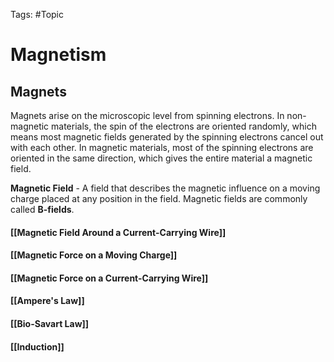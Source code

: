 Tags: #Topic 

# Magnetism

## Magnets

Magnets arise on the microscopic level from spinning electrons. In non-magnetic materials, the spin of the electrons are oriented randomly, which means most magnetic fields generated by the spinning electrons cancel out with each other. In magnetic materials, most of the spinning electrons are oriented in the same direction, which gives the entire material a magnetic field. 

**Magnetic Field** - A field that describes the magnetic influence on a moving charge placed at any position in the field. Magnetic fields are commonly called **B-fields**.

#### [[Magnetic Field Around a Current-Carrying Wire]]
#### [[Magnetic Force on a Moving Charge]]
#### [[Magnetic Force on a Current-Carrying Wire]]
#### [[Ampere's Law]]
#### [[Bio-Savart Law]]
#### [[Induction]]


